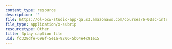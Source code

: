 ```yaml
---
content_type: resource
description: ''
file: https://ol-ocw-studio-app-qa.s3.amazonaws.com/courses/6-00sc-introduction-to-computer-science-and-programming-spring-2011/fc328dfe699f5e1a92065b64e4c91e15_miw2CiKp1r0.vtt
file_type: application/x-subrip
resourcetype: Other
title: 3play caption file
uid: fc328dfe-699f-5e1a-9206-5b64e4c91e15
---
```

